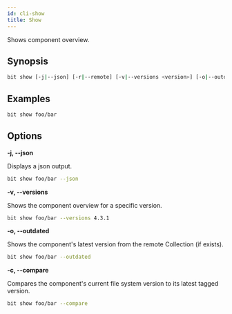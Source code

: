 ```yaml
---
id: cli-show
title: Show
---
```


Shows component overview.

## Synopsis

```bash
bit show [-j|--json] [-r|--remote] [-v|--versions <version>] [-o|--outdated] [-c|--compare]
```

## Examples

```bash
bit show foo/bar
```

## Options

**-j, --json**

Displays a json output.

```bash
bit show foo/bar --json
```

**-v, --versions**

Shows the component overview for a specific version.

```bash
bit show foo/bar --versions 4.3.1
```

**-o, --outdated**

Shows the component's latest version from the remote Collection (if exists).

```bash
bit show foo/bar --outdated
```

**-c, --compare**

Compares the component's current file system version to its latest tagged version.

```bash
bit show foo/bar --compare
```